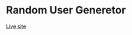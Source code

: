 # Random User Generetor


<a href="https://random-user-by-api.netlify.app/" target="_blank" >Live site</a>

